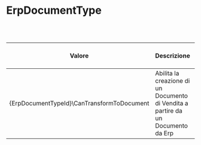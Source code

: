 # ErpDocumentType

<br><br>

| Valore | Descrizione | Tipo | Valori | Valore di default |
| --- | --- | --- | --- | --- |
| {ErpDocumentTypeId}\CanTransformToDocument | Abilita la creazione di un Documento di Vendita a partire da un Documento da Erp | Boolean | <ul> </ul>|  |

